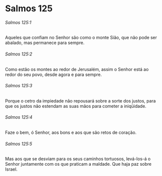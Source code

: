 # Salmos 125

###### Salmos 125:1

Aqueles que confiam no Senhor são como o monte Sião, que não pode ser abalado, mas permanece para sempre.

###### Salmos 125:2

Como estão os montes ao redor de Jerusalém, assim o Senhor está ao redor do seu povo, desde agora e para sempre.

###### Salmos 125:3

Porque o cetro da impiedade não repousará sobre a sorte dos justos, para que os justos não estendam as suas mãos para cometer a iniqüidade.

###### Salmos 125:4

Faze o bem, ó Senhor, aos bons e aos que são retos de coração.

###### Salmos 125:5

Mas aos que se desviam para os seus caminhos tortuosos, levá-los-á o Senhor juntamente com os que praticam a maldade. Que haja paz sobre Israel.

